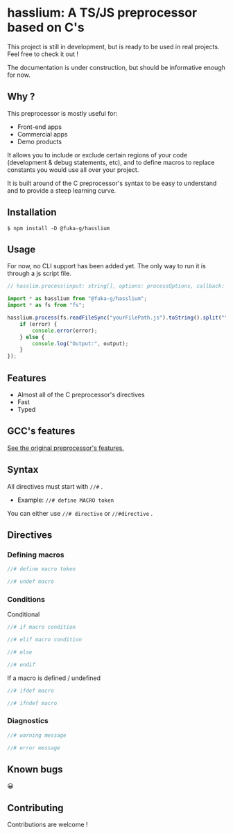 # hasslium: A TS/JS preprocessor based on C's

This project is still in development, but is ready to be used in real projects. Feel free to check it out !

The documentation is under construction, but should be informative enough for now.

## Why ?

This preprocessor is mostly useful for:
 - Front-end apps
 - Commercial apps
 - Demo products

It allows you to include or exclude certain regions of your code (development & debug statements, etc), and to define macros to replace constants you would use all over your project.

It is built around of the C preprocessor's syntax to be easy to understand and to provide a steep learning curve.

## Installation

`$ npm install -D @fuka-g/hasslium`

## Usage

For now, no CLI support has been added yet. The only way to run it is through a js script file.

```ts
// hasslim.process(input: string[], options: processOptions, callback: (error: string, output: string[]))

import * as hasslium from "@fuka-g/hasslium";
import * as fs from "fs";

hasslium.process(fs.readFileSync("yourFilePath.js").toString().split("\n"), {}, (error, output) => {
	if (error) {
		console.error(error);
	} else {
		console.log("Output:", output);
	}
});
```

## Features

 - Almost all of the C preprocessor's directives
 - Fast
 - Typed

## GCC's features

[See the original preprocessor's features.](https://gcc.gnu.org/onlinedocs/cpp/index.html)

## Syntax

All directives must start with `//#` .

 - Example: `//# define MACRO token`

You can either use `//# directive` or `//#directive` .

## Directives

### Defining macros

```ts
//# define macro token

//# undef macro
```

### Conditions

Conditional

```ts
//# if macro condition

//# elif macro condition

//# else

//# endif
```

If a macro is defined / undefined

```ts
//# ifdef macro

//# ifndef macro
```

### Diagnostics

```ts
//# warning message

//# error message
```

## Known bugs

😀

## Contributing

Contributions are welcome !